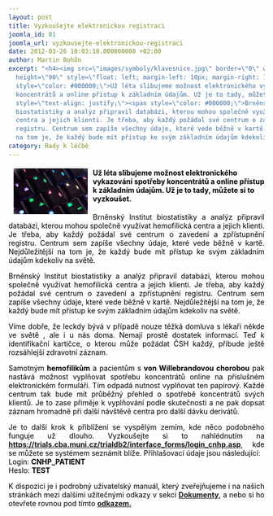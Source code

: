 ```yaml
---
layout: post
title: Vyzkoušejte elektronickou registraci
joomla_id: 81
joomla_url: vyzkousejte-elektronickou-registraci
date: 2012-03-26 10:03:18.000000000 +02:00
author: Martin Bohůn
excerpt: "<h4><img src=\"images/symboly/klavesnice.jpg\" border=\"0\" width=\"146\"
  height=\"90\" style=\"float: left; margin-left: 10px; margin-right: 10px;\" /><span
  style=\"color: #000000;\">Už léta slibujeme možnost elektronického vykazování spotřeby
  koncentrátů a online přístup k základním údajům. Už je to tady, můžete si to vyzkoušet. </span></h4>\r\n<p
  style=\"text-align: justify;\"><span style=\"color: #000000;\">Brněnský Institut
  biostatistiky a analýz připravil databázi, kterou mohou společně využívat hemofilická
  centra a jejich klienti. Je třeba, aby každý požádal své centrum o zavedení a zpřístupnění
  registru. Centrum sem zapíše všechny údaje, které vede běžně v kartě. Nejdůležitější
  na tom je, že každý bude mít přístup ke svým základním údajům kdekoliv na světě.</span></p>"
category: Rady k léčbě
---
```

<h4><img src="images/symboly/klavesnice.jpg" border="0" width="146" height="90" style="float: left; margin-left: 10px; margin-right: 10px;" /><span style="color: #000000;">Už léta slibujeme možnost elektronického vykazování spotřeby koncentrátů a online přístup k základním údajům. Už je to tady, můžete si to vyzkoušet. </span></h4>

<p style="text-align: justify;"><span style="color: #000000;">Brněnský Institut biostatistiky a analýz připravil databázi, kterou mohou společně využívat hemofilická centra a jejich klienti. Je třeba, aby každý požádal své centrum o zavedení a zpřístupnění registru. Centrum sem zapíše všechny údaje, které vede běžně v kartě. Nejdůležitější na tom je, že každý bude mít přístup ke svým základním údajům kdekoliv na světě.</span></p>



<p style="text-align: justify;"><span style="color: #000000;">Brněnský Institut biostatistiky a analýz připravil databázi, kterou mohou společně využívat hemofilická centra a jejich klienti. Je třeba, aby každý požádal své centrum o zavedení a zpřístupnění registru. Centrum sem zapíše všechny údaje, které vede běžně v kartě. Nejdůležitější na tom je, že každý bude mít přístup ke svým základním údajům kdekoliv na světě.</span></p>

<p style="text-align: justify;"><span style="color: #000000;">Víme dobře, že leckdy bývá v případě nouze těžká domluva s lékaři někde ve světě , ale i u nás doma. Nemají prostě dostatek informací. Teď k identifikační kartičce, o kterou může požádat ČSH každý, přibude ještě rozsáhlejší zdravotní záznam.</span></p>

<p style="text-align: justify;"><span style="color: #000000;">Samotným <strong>hemofilikům</strong> a pacientům s <strong>von Willebrandovou chorobou</strong> pak nastává možnost vyplňovat spotřebu koncentrátů online na příslušném elektronickém formuláři. Tím odpadá nutnost vyplňovat ten papírový. Každé centrum tak bude mít průběžný přehled o spotřebě koncentrátů svých klientů. Je to zase přiměje k vyplňování podle skutečnosti a ne pak dopsat záznam hromadně při další návštěvě centra pro další dávku derivátů.</span></p>

<p style="text-align: justify;"><span style="color: #000000;">Je to další krok k přiblížení se vyspělým zemím, kde něco podobného funguje už dlouho. Vyzkoušejte si to nahlédnutím na</span> <strong><a href="https://trials.cba.muni.cz/trialdb2/interface_forms/login_cnhp.asp" target="_blank">https://trials.cba.muni.cz/trialdb2/interface_forms/login_cnhp.asp</a></strong>, <span style="color: #000000;">kde se můžete se systémem seznámit blíže. Přihlašovací údaje jsou následující: <br />Login:</span><span style="color: #000000;"> <strong>CNHP_PATIENT</strong> </span> <br /><span style="color: #000000;">Heslo:</span> <span style="color: #000000;"><strong>TEST</strong> <br /></span></p>

<p style="text-align: justify;"><span style="color: #000000;">K dispozici je i podrobný uživatelský manuál, který zveřejňujeme i na našich stránkách mezi dalšími užitečnými odkazy v sekci</span><span style="color: #000000;"> <strong><a href="index.php/dokumenty/category/1-dokumenty" target="_blank" title="Dokumenty">Dokumenty</a></strong>, </span><span style="color: #000000;">a nebo si ho otevřete rovnou pod tímto</span><span style="color: #000000;"> <strong><a href="index.php/dokumenty/category/15-cnhp-manual-registru" target="_blank" title="ČNHP manuál registrace">odkazem.</a></strong></span></p>
